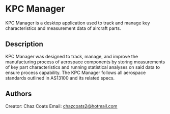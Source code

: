 # KPC Manager
KPC Manager is a desktop application used to track and manage key characteristics and measurement data of aircraft parts.
## Description
KPC Manager was designed to track, manage, and improve the manufacturing process of aerospace components 
by storing measurements of key part characteristics and running statistical analyses on said data to ensure process capability. 
The KPC Manager follows all aerospace standards outlined in AS13100 and its related specs. 
## Authors
Creator: Chaz Coats
Email: chazcoats2@hotmail.com
